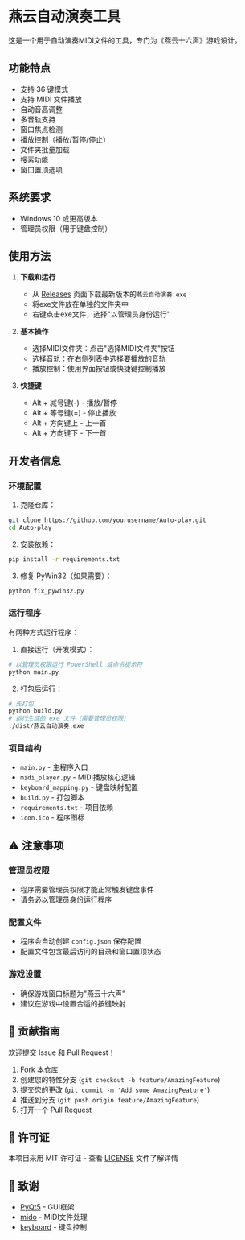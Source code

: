 # 燕云自动演奏工具

这是一个用于自动演奏MIDI文件的工具，专门为《燕云十六声》游戏设计。

## 功能特点

- 支持 36 键模式
- 支持 MIDI 文件播放
- 自动音高调整
- 多音轨支持
- 窗口焦点检测
- 播放控制（播放/暂停/停止）
- 文件夹批量加载
- 搜索功能
- 窗口置顶选项

## 系统要求

- Windows 10 或更高版本
- 管理员权限（用于键盘控制）

## 使用方法

1. **下载和运行**
   - 从 [Releases](../../releases) 页面下载最新版本的`燕云自动演奏.exe`
   - 将exe文件放在单独的文件夹中
   - 右键点击exe文件，选择"以管理员身份运行"

2. **基本操作**
   - 选择MIDI文件夹：点击"选择MIDI文件夹"按钮
   - 选择音轨：在右侧列表中选择要播放的音轨
   - 播放控制：使用界面按钮或快捷键控制播放

3. **快捷键**
   - Alt + 减号键(-) - 播放/暂停
   - Alt + 等号键(=) - 停止播放
   - Alt + 方向键上 - 上一首
   - Alt + 方向键下 - 下一首

## 开发者信息

### 环境配置

1. 克隆仓库：
```bash
git clone https://github.com/yourusername/Auto-play.git
cd Auto-play
```

2. 安装依赖：
```bash
pip install -r requirements.txt
```

3. 修复 PyWin32（如果需要）：
```bash
python fix_pywin32.py
```

### 运行程序

有两种方式运行程序：

1. 直接运行（开发模式）：
```bash
# 以管理员权限运行 PowerShell 或命令提示符
python main.py
```

2. 打包后运行：
```bash
# 先打包
python build.py
# 运行生成的 exe 文件（需要管理员权限）
./dist/燕云自动演奏.exe
```

### 项目结构

- `main.py` - 主程序入口
- `midi_player.py` - MIDI播放核心逻辑
- `keyboard_mapping.py` - 键盘映射配置
- `build.py` - 打包脚本
- `requirements.txt` - 项目依赖
- `icon.ico` - 程序图标

## ⚠️ 注意事项

### 管理员权限
- 程序需要管理员权限才能正常触发键盘事件
- 请务必以管理员身份运行程序

### 配置文件
- 程序会自动创建 `config.json` 保存配置
- 配置文件包含最后访问的目录和窗口置顶状态

### 游戏设置
- 确保游戏窗口标题为"燕云十六声"
- 建议在游戏中设置合适的按键映射

## 🤝 贡献指南

欢迎提交 Issue 和 Pull Request！

1. Fork 本仓库
2. 创建您的特性分支 (`git checkout -b feature/AmazingFeature`)
3. 提交您的更改 (`git commit -m 'Add some AmazingFeature'`)
4. 推送到分支 (`git push origin feature/AmazingFeature`)
5. 打开一个 Pull Request

## 📝 许可证

本项目采用 MIT 许可证 - 查看 [LICENSE](LICENSE) 文件了解详情

## 🙏 致谢

- [PyQt5](https://www.riverbankcomputing.com/software/pyqt/) - GUI框架
- [mido](https://mido.readthedocs.io/) - MIDI文件处理
- [keyboard](https://github.com/boppreh/keyboard) - 键盘控制 